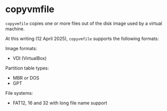 # copyvmfile #

`copyvmfile` copies one or more files out of the disk image used by a virtual machine.

At this writing (12 April 2025), `copyvmfile` supports the following formats:

Image formats:
* VDI (VirtualBox)

Partition table types:
* MBR or DOS
* GPT

File systems:
* FAT12, 16 and 32 with long file name support
